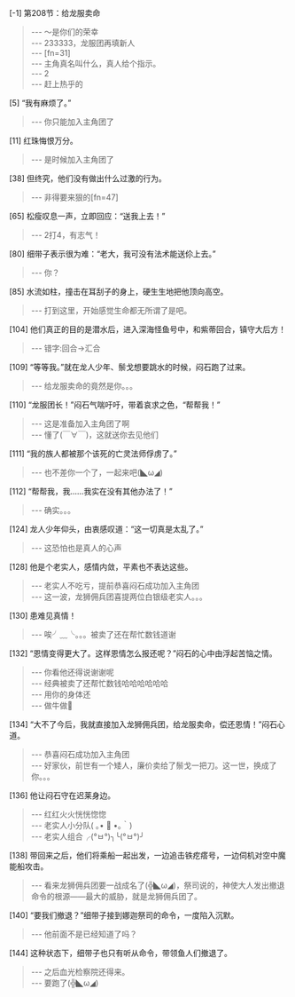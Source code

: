 
[-1] 第208节：给龙服卖命
>--- ～是你们的荣幸<br>
>--- 233333，龙服团再填新人<br>
>--- [fn=31]<br>
>--- 主角真名叫什么，真人给个指示。<br>
>--- 2<br>
>--- 赶上热乎的<br>

[5] “我有麻烦了。”
>--- 你只能加入主角团了<br>

[11] 红珠悔恨万分。
>--- 是时候加入主角团了<br>

[38] 但终究，他们没有做出什么过激的行为。
>--- 非得要来狠的[fn=47]<br>

[65] 松瘦叹息一声，立即回应：“送我上去！”
>--- 2打4，有志气！<br>

[80] 细带子表示很为难：“老大，我可没有法术能送伱上去。”
>--- 你？<br>

[85] 水流如柱，撞击在耳刮子的身上，硬生生地把他顶向高空。
>--- 打到这里，开始感觉生命都无所谓了是吧。<br>

[104] 他们真正的目的是潜水后，进入深海怪鱼号中，和紫蒂回合，镇守大后方！
>--- 错字:回合→汇合<br>

[109] “等等我。”就在龙人少年、鬃戈想要跳水的时候，闷石跑了过来。
>--- 给龙服卖命的竟然是你。。。<br>

[110] “龙服团长！”闷石气喘吁吁，带着哀求之色，“帮帮我！”
>--- 这是准备加入主角团了啊<br>
>--- 懂了(￣∀￣)，这就送你去见他们<br>

[111] “我的族人都被那个该死的亡灵法师俘虏了。”
>--- 也不差你一个了，一起来吧(◣ω◢)<br>

[112] “帮帮我，我……我实在没有其他办法了！”
>--- 确实。。。<br>

[124] 龙人少年仰头，由衷感叹道：“这一切真是太乱了。”
>--- 这恐怕也是真人的心声<br>

[128] 他是个老实人，感情内敛，平素也不表达这些。
>--- 老实人不吃亏，提前恭喜闷石成功加入主角团<br>
>--- 这一波，龙狮佣兵团喜提两位白银级老实人。。。<br>

[130] 患难见真情！
>--- 唉╯﹏╰。。。被卖了还在帮忙数钱道谢<br>

[132] “恩情变得更大了。这样恩情怎么报还呢？”闷石的心中由浮起苦恼之情。
>--- 你看他还得说谢谢呢<br>
>--- 经典被卖了还帮忙数钱哈哈哈哈哈哈<br>
>--- 用你的身体还<br>
>--- 做牛做🐴<br>

[134] “大不了今后，我就直接加入龙狮佣兵团，给龙服卖命，偿还恩情！”闷石心道。
>--- 恭喜闷石成功加入主角团<br>
>--- 好家伙，前世有一个矮人，廉价卖给了鬃戈一把刀。这一世，换成了你。。。<br>

[136] 他让闷石守在迟莱身边。
>--- 红红火火恍恍惚惚<br>
>--- 老实人小分队( ｡• 👅 •｡｀)<br>
>--- 老实人组合╭(°ㅂ°)╮╰(°ㅂ°)╯<br>

[138] 带回来之后，他们将乘船一起出发，一边追击铁疙瘩号，一边伺机对空中魔能船攻击。
>--- 看来龙狮佣兵团要一战成名了(╬◣ω◢)，祭司说的，神使大人发出撤退命令的根源——最大的威胁，就是龙狮佣兵团了。<br>

[140] “要我们撤退？”细带子接到娜迦祭司的命令，一度陷入沉默。
>--- 他前面不是已经知道了吗？<br>

[144] 这种状态下，细带子也只有听从命令，带领鱼人们撤退了。
>--- 之后血光检察院还得来。<br>
>--- 要跑了(╬◣ω◢)<br>
